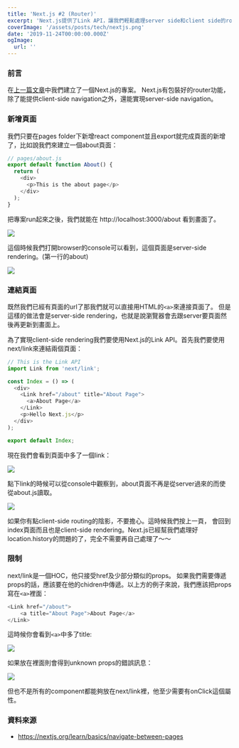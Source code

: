```yaml
---
title: 'Next.js #2 (Router)'
excerpt: 'Next.js提供了Link API，讓我們輕鬆處理server side和client side的routing。'
coverImage: '/assets/posts/tech/nextjs.png'
date: '2019-11-24T00:00:00.000Z'
ogImage:
  url: ''
---
```


### 前言

在<a href="/tech/nextjs1" target="_blank">上一篇文章</a>中我們建立了一個Next.js的專案。 Next.js有包裝好的router功能，除了能提供client-side navigation之外，還能實現server-side navigation。

### 新增頁面

我們只要在pages folder下新增react component並且export就完成頁面的新增了，比如說我們來建立一個about頁面：

```javascript
// pages/about.js
export default function About() {
  return (
    <div>
      <p>This is the about page</p>
    </div>
  );
}
```

把專案run起來之後，我們就能在 http://localhost:3000/about 看到畫面了。

<img src='/assets/posts/tech/nextjs2/nextjs2_1.png'/>

這個時候我們打開browser的console可以看到，這個頁面是server-side rendering。(第一行的about)

<img src='/assets/posts/tech/nextjs2/nextjs2_2.png'/>

### 連結頁面

既然我們已經有頁面的url了那我們就可以直接用HTML的`<a>`來連接頁面了。 但是這樣的做法會是server-side rendering，也就是說瀏覽器會去跟server要頁面然後再更新到畫面上。

為了實現client-side rendering我們要使用Next.js的Link API。首先我們要使用next/link來連結兩個頁面：

```javascript
// This is the Link API
import Link from 'next/link';

const Index = () => (
  <div>
    <Link href="/about" title="About Page">
      <a>About Page</a>
    </Link>
    <p>Hello Next.js</p>
  </div>
);

export default Index;
```

現在我們會看到頁面中多了一個link：

<img src='/assets/posts/tech/nextjs2/nextjs2_3.png'/>

點下link的時候可以從console中觀察到，about頁面不再是從server過來的而使從about.js讀取。

<img src='/assets/posts/tech/nextjs2/nextjs2_4.png'/>

如果你有點client-side routing的陰影，不要擔心。這時候我們按上一頁， 會回到index頁面而且也是client-side rendering。Next.js已經幫我們處理好location.history的問題的了，完全不需要再自己處理了～～

### 限制

next/link是一個HOC，他只接受href及少部分類似的props。 如果我們需要傳遞props的話，應該要在他的chidren中傳遞。以上方的例子來說，我們應該把props寫在`<a>`裡面：

```javascript
<Link href="/about">
    <a title="About Page">About Page</a>
</Link>
```

這時候你會看到`<a>`中多了title:

<img src='/assets/posts/tech/nextjs2/nextjs2_5.png'/>

如果放在<Link>裡面則會得到unknown props的錯誤訊息：

<img src='/assets/posts/tech/nextjs2/nextjs2_6.png'/>

但也不是所有的component都能夠放在next/link裡，他至少需要有onClick這個屬性。

### 資料來源

- <a href='https://nextjs.org/learn/basics/navigate-between-pages' target="_blank">https://nextjs.org/learn/basics/navigate-between-pages</a>